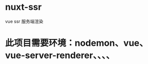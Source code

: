 <!--
 * @Author: your name
 * @Date: 2021-08-11 22:35:21
 * @LastEditTime: 2021-08-11 22:50:38
 * @LastEditors: Please set LastEditors
 * @Description: In User Settings Edit
 * @FilePath: \nuxt-ssr\README.md
-->
# nuxt-ssr
vue  ssr 服务端渲染
# 此项目需要环境：nodemon、vue、vue-server-renderer、、、、
